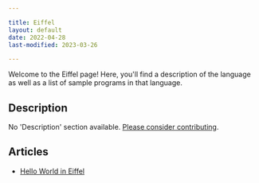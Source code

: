 ```yaml
---

title: Eiffel
layout: default
date: 2022-04-28
last-modified: 2023-03-26

---
```


Welcome to the Eiffel page! Here, you'll find a description of the language as well as a list of sample programs in that language.

## Description

No 'Description' section available. [Please consider contributing](https://github.com/TheRenegadeCoder/sample-programs-website).

## Articles

- [Hello World in Eiffel](https://sampleprograms.io/projects/hello-world/eiffel)